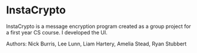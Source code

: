 # InstaCrypto
InstaCrypto is a message encryption program created as a group project for a first year CS course. I developed the UI.

Authors: Nick Burris, Lee Lunn, Liam Hartery, Amelia Stead, Ryan Stubbert
